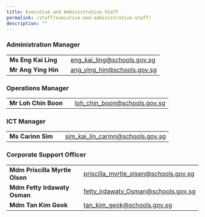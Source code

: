 ```yaml
---
title: Executive and Administrative Staff
permalink: /staff/executive-and-administrative-staff/
description: ""
---
```

### Administration Manager

| |  |  | 
| -------- | -------- | -------- |
| **Ms Eng Kai Ling** |   | <a href="eng_kai_ling@schools.gov.sg">eng_kai_ling@schools.gov.sg</a>     |
| **Mr Ang Ying Hin** |    | <a href="ang_ying_hin@schools.gov.sg">ang_ying_hin@schools.gov.sg</a>     |

### Operations Manager

| |  |  | 
| -------- | -------- | -------- |
| **Mr Loh Chin Boon** |   | <a href="loh_chin_boon@schools.gov.sg">loh_chin_boon@schools.gov.sg</a> |

### ICT Manager

|  |  |  |
| -------- | -------- | -------- |
| **Ms Carinn Sim**    |     | <a href="sim_kai_lin_carinn@schools.gov.sg">sim_kai_lin_carinn@schools.gov.sg</a>     |


### Corporate Support Officer

| |  |  | 
| -------- | -------- | -------- |
| **Mdm Priscilla Myrtle Olsen** |   | <a href="priscilla_myrtle_olsen@schools.gov.sg">priscilla_myrtle_olsen@schools.gov.sg</a>     |
| **Mdm Fetty Irdawaty Osman** |   | <a href="fetty_irdawaty_Osman@schools.gov.sg">fetty_irdawaty_Osman@schools.gov.sg</a>     |
| **Mdm Tan Kim Geok** |   | <a href="tan_kim_geok@schools.gov.sg">tan_kim_geok@schools.gov.sg</a>     |